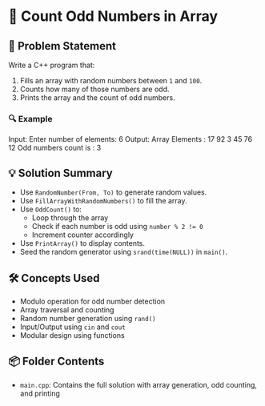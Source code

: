 # 🧮 Count Odd Numbers in Array

## 🧩 Problem Statement
Write a C++ program that:
1. Fills an array with random numbers between `1` and `100`.
2. Counts how many of those numbers are odd.
3. Prints the array and the count of odd numbers.

### 🔍 Example
Input:
Enter number of elements: 6
Output:
Array Elements : 17 92 3 45 76 12 
Odd numbers count is : 3

## 💡 Solution Summary
- Use `RandomNumber(From, To)` to generate random values.
- Use `FillArrayWithRandomNumbers()` to fill the array.
- Use `OddCount()` to:
  - Loop through the array
  - Check if each number is odd using `number % 2 != 0`
  - Increment counter accordingly
- Use `PrintArray()` to display contents.
- Seed the random generator using `srand(time(NULL))` in `main()`.

## 🛠️ Concepts Used
- Modulo operation for odd number detection
- Array traversal and counting
- Random number generation using `rand()`
- Input/Output using `cin` and `cout`
- Modular design using functions

## 📦 Folder Contents
- `main.cpp`: Contains the full solution with array generation, odd counting, and printing
